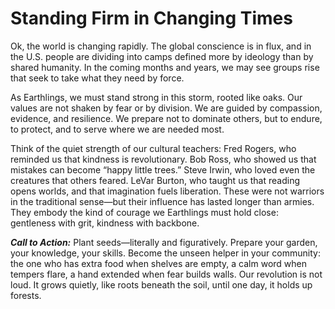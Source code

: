 # Standing Firm in Changing Times

Ok, the world is changing rapidly. The global conscience is in flux, and in the U.S. people are dividing into camps defined more by ideology than by shared humanity. In the coming months and years, we may see groups rise that seek to take what they need by force.

As Earthlings, we must stand strong in this storm, rooted like oaks. Our values are not shaken by fear or by division. We are guided by compassion, evidence, and resilience. We prepare not to dominate others, but to endure, to protect, and to serve where we are needed most.

Think of the quiet strength of our cultural teachers: Fred Rogers, who reminded us that kindness is revolutionary. Bob Ross, who showed us that mistakes can become “happy little trees.” Steve Irwin, who loved even the creatures that others feared. LeVar Burton, who taught us that reading opens worlds, and that imagination fuels liberation. These were not warriors in the traditional sense—but their influence has lasted longer than armies. They embody the kind of courage we Earthlings must hold close: gentleness with grit, kindness with backbone.

***Call to Action:***
Plant seeds—literally and figuratively. Prepare your garden, your knowledge, your skills. Become the unseen helper in your community: the one who has extra food when shelves are empty, a calm word when tempers flare, a hand extended when fear builds walls. Our revolution is not loud. It grows quietly, like roots beneath the soil, until one day, it holds up forests.
